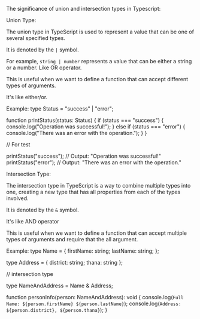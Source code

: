 The significance of union and intersection types in Typescript:


Union Type:

The union type in TypeScript is used to represent a value that can be one of several specified  types. 

It is denoted by the `|` symbol. 

For example, `string | number` represents a value that can be either a string or a number. Like OR operator.

This is useful when we want to define a function that can accept different types of arguments. 

It's like either/or.

Example:
type Status = "success" | "error";

function printStatus(status: Status) {
    if (status === "success") {
        console.log("Operation was successful!");
    } else if (status === "error") {
        console.log("There was an error with the operation.");
    }
}

// For test 

printStatus("success"); // Output: "Operation was successful!"
printStatus("error");   // Output: "There was an error with the operation."





Intersection Type:

The intersection type in TypeScript is a way to combine multiple types into one, creating a new type that has all properties from each of the types involved. 

It is denoted by the `&` symbol.

It's like AND operator

This is useful when we want to define a function that can accept multiple types of arguments and require that the all argument.

Example:
type Name = {
    firstName: string;
    lastName: string;
};

type Address = {
    district: string;
    thana: string
};

// intersection type

type NameAndAddress = Name & Address;

function personInfo(person: NameAndAddress): void {
    console.log(`Full Name: ${person.firstName} ${person.lastName}`);
    console.log(`Address: ${person.district}, ${person.thana}`);
}

